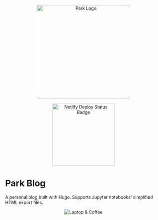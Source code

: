 <p align="center">
  <a href="https://park.is">
    <img src="https://user-images.githubusercontent.com/1064036/85344966-c0ce1400-b4b6-11ea-8841-3498fbc0d1b1.png" alt="Park Logo" width="300" />
  </a>
  <br /><br />
  <a href="https://app.netlify.com/sites/park-blog/deploys">
    <img src="https://api.netlify.com/api/v1/badges/509e708b-909e-49d7-a6cf-eeed6fe0d935/deploy-status" alt="Netlify Deploy Status Badge" width="200" />
  </a>
</p>

# Park Blog
A personal blog built with Hugo. Supports Jupyter notebooks' simplified HTML export files.

<p align="center">
  <img src="https://user-images.githubusercontent.com/1064036/85344771-3980a080-b4b6-11ea-88df-dfc111fcd907.png" alt="Laptop & Coffee" />
</p>
